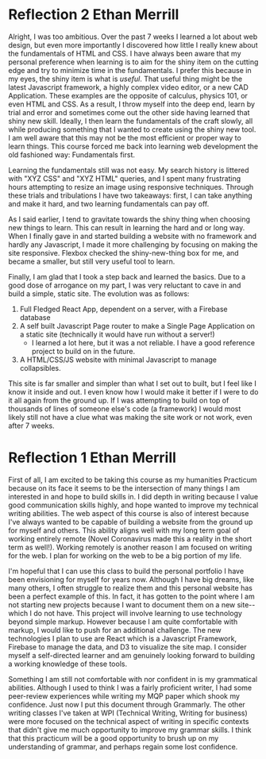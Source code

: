 # Reflection 2 Ethan Merrill

Alright, I was too ambitious. Over the past 7 weeks I learned a lot about web design, but even more importantly I discovered how little I really knew about the fundamentals of HTML and CSS. I have always been aware that my personal preference when learning is to aim for the shiny item on the cutting edge and try to minimize time in the fundamentals. I prefer this because in my eyes, the shiny item is what is *useful*. That useful thing might be the latest Javascript framework, a highly complex video editor, or a new CAD Application. These examples are the opposite of calculus, physics 101, or even HTML and CSS. As a result, I throw myself into the deep end, learn by trial and error and sometimes come out the other side having learned that shiny new skill. Ideally, I then learn the fundamentals of the craft slowly, all while producing something that I wanted to create using the shiny new tool. I am well aware that this may not be the most efficient or proper way to learn things. This course forced me back into learning web development the old fashioned way: Fundamentals first. 

Learning the fundamentals still was not easy. My search history is littered with "XYZ CSS" and "XYZ HTML" queries, and I spent many frustrating hours attempting to resize an image using responsive techniques. Through these trials and tribulations I have two takeaways: first, I can take anything and make it hard, and two learning fundamentals can pay off. 

As I said earlier, I tend to gravitate towards the shiny thing when choosing new things to learn. This can result in learning the hard and or long way. When I finally gave in and started building a website with no framework and hardly any Javascript, I made it more challenging by focusing on making the site responsive. Flexbox checked the shiny-new-thing box for me, and became a smaller, but still very useful tool to learn. 

Finally, I am glad that I took a step back and learned the basics. Due to a good dose of arrogance on my part, I was very reluctant to cave in and build a simple, static site. The evolution was as follows: 
1. Full Fledged React App, dependent on a server, with a Firebase database 
2. A self built Javascript Page router to make a Single Page Application on a static site (technically it would have run without a server!) 
    - I learned a lot here, but it was a not reliable. I have a good reference project to build on in the future. 
3. A HTML/CSS/JS website with minimal Javascript to manage collapsibles. 

This site is far smaller and simpler than what I set out to built, but I feel like I know it inside and out. I even know how I would make it better if I were to do it all again from the ground up. If I was attempting to build on top of thousands of lines of someone else's code (a framework) I would most likely still not have a clue what was making the site work or not work, even after 7 weeks. 


# Reflection 1 Ethan Merrill 

First of all, I am excited to be taking this course as my humanities Practicum because on its face it seems to be the intersection of many things I am interested in and hope to build skills in. I did depth in writing because I value good communication skills highly, and hope wanted to improve my technical writing abilities. The web aspect of this course is also of interest because I've always wanted to be capable of building a website from the ground up for myself and others. This ability aligns well with my long term goal of working entirely remote (Novel Coronavirus made this a reality in the short term as well!). Working remotely is another reason I am focused on writing for the web. I plan for working on the web to be a big portion of my life. 

I'm hopeful that I can use this class to build the personal portfolio I have been envisioning for myself for years now. Although I have big dreams, like many others, I often struggle to realize them and this personal website has been a perfect example of this. In fact, it has gotten to the point where I am not starting new projects because I want to document them on a new site--which I do not have. This project will involve learning to use technology beyond simple markup. However because I am quite comfortable with markup, I would like to push for an additional challenge. The new technologies I plan to use are React which is a Javascript Framework, Firebase to manage the data, and D3 to visualize the site map. I consider myself a self-directed learner and am genuinely looking forward to building a working knowledge of these tools. 

Something I am still not comfortable with nor confident in is my grammatical abilities. Although I used to think I was a fairly proficient writer, I had some peer-review experiences while writing my MQP paper which shook my confidence. Just now I put this document through Grammarly. The other writing classes I've taken at WPI (Technical Writing, Writing for business) were more focused on the technical aspect of writing in specific contexts that didn't give me much opportunity to improve my grammar skills. I think that this practicum will be a good opportunity to brush up on my understanding of grammar, and perhaps regain some lost confidence. 